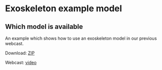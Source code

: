 # Exoskeleton example model

## Which model is available

An example which shows how to use an exoskeleton model in our previous webcast.

Download: [ZIP](https://github.com/AnyBody/support/blob/master/Wiki_Files/Exoskeleton_Webcast/SitToStand_Exo.zip?raw=true)

Webcast: [video](https://www.youtube.com/watch?v=NgIZOOP8Zas)